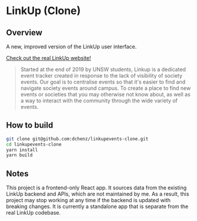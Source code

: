 # LinkUp (Clone)

## Overview

A new, improved version of the LinkUp user interface.

[Check out the real LinkUp website!](https://linkupevents.com.au/)

> Started at the end of 2019 by UNSW students, Linkup is a dedicated event tracker created in response to the lack of visibility of society events. Our goal is to centralise events so that it's easier to find and navigate society events around campus. To create a place to find new events or societies that you may otherwise not know about, as well as a way to interact with the community through the wide variety of events.

## How to build

```sh
git clone git@github.com:dchenz/linkupevents-clone.git
cd linkupevents-clone
yarn install
yarn build
```

## Notes

This project is a frontend-only React app. It sources data from the existing LinkUp backend and APIs, which are not maintained by me. As a result, this project may stop working at any time if the backend is updated with breaking changes. It is currently a standalone app that is separate from the real LinkUp codebase.